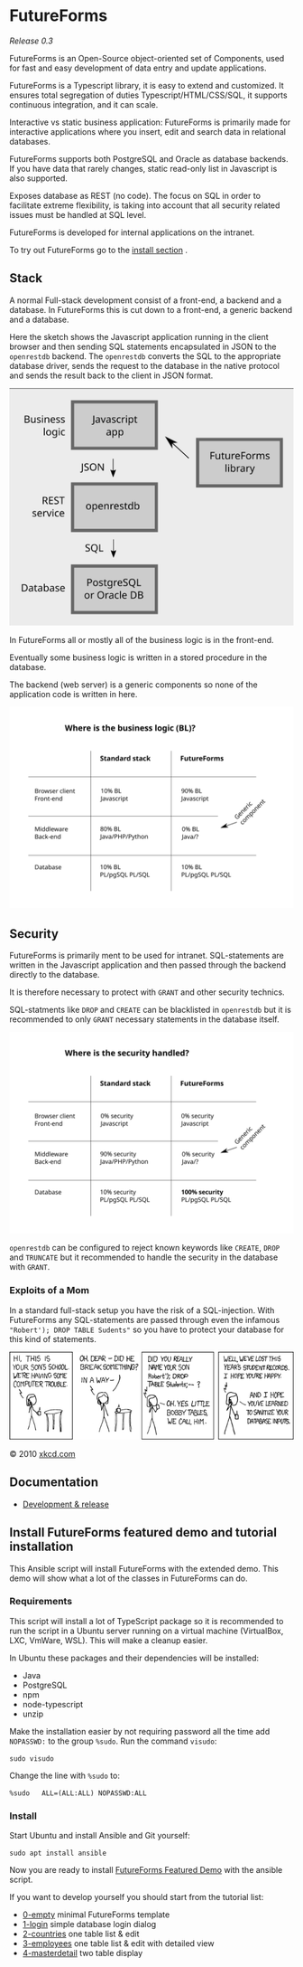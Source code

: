 # FutureForms

*Release 0.3*

FutureForms is an Open-Source object-oriented set of Components, used for
fast and easy development of data entry and update applications. 

FutureForms is a Typescript library, it is easy to extend and customized.
It ensures total segregation of duties Typescript/HTML/CSS/SQL, it
supports continuous integration, and it can scale. 

Interactive vs static business application: FutureForms is primarily made
for interactive applications where you insert, edit and search data in
relational databases.  

FutureForms supports both PostgreSQL and Oracle as database backends.
If you have data that rarely changes, static read-only list in Javascript
is also supported. 

Exposes database as REST (no code). The focus on SQL in order to
facilitate extreme flexibility, is taking into account that all security
related issues must be handled at SQL level. 

FutureForms is developed for internal applications on the intranet.

To try out FutureForms go to the
[install section](#install-futureforms-featured-demo-and-tutorial-installation) .

## Stack

A normal Full-stack development consist of a front-end, a backend and a database.
In FutureForms this is cut down to a front-end, a generic backend and a database.

Here the sketch shows the Javascript application running in the client browser
and then sending SQL statements encapsulated in JSON to the `openrestdb` backend.
The `openrestdb` converts the SQL to the appropriate database driver,
sends the request to the database in the native protocol
and sends the result back to the client in JSON format.

![Figure: Building Blocks](img/blocks.svg)

In FutureForms all or mostly all of the business logic
is in the front-end.

Eventually some business logic is written in a
stored procedure in the database.

The backend (web server) is a generic components so none of the
application code is written in here.

![Figure: Compare Business Logic](img/compare-business-logic.svg)

## Security

FutureForms is primarily ment to be used for intranet.
SQL-statements are written in the Javascript application
and then passed through the backend directly to the database.

It is therefore necessary to protect with `GRANT` and other
security technics.

SQL-statments like `DROP` and `CREATE` can be blacklisted in `openrestdb`
but it is recommended to only `GRANT` necessary statements in the database itself.

![Figure: Compare Security](img/compare-security.svg)

`openrestdb` can be configured to reject known keywords like
`CREATE`, `DROP` and `TRUNCATE` but it recommended to handle
the security in the database with `GRANT`.

### Exploits of a Mom

In a standard full-stack setup you have the risk of a SQL-injection.
With FutureForms any SQL-statements are passed through even
the infamous `"Robert'); DROP TABLE Sudents"` so you have
to protect your database for this kind of statements.

![Figure: Exploits of a Mom](img/exploits_of_a_mom.png)

© 2010 [xkcd.com](https://xkcd.com/327/) 

## Documentation

* [Development &amp; release](doc/devrel.md)

## Install FutureForms featured demo and tutorial installation

This Ansible script will install FutureForms with the extended demo.
This demo will show what a lot of the classes in FutureForms can do.

### Requirements

This script will install a lot of TypeScript package
so it is recommended to run the script in a Ubuntu
server running on a virtual machine (VirtualBox, LXC, VmWare, WSL).
This will make a cleanup easier.

In Ubuntu these packages and their dependencies will be installed:

* Java
* PostgreSQL
* npm
* node-typescript
* unzip

Make the installation easier by not requiring password all the time
add `NOPASSWD:` to the group `%sudo`.
Run the command `visudo`:

```
sudo visudo
```

Change the line with `%sudo` to:

```
%sudo   ALL=(ALL:ALL) NOPASSWD:ALL
```

### Install

Start Ubuntu and install Ansible and Git yourself:

```
sudo apt install ansible
```

Now you are ready to install 
[FutureForms Featured Demo](playbooks/demo/)
with the ansible script.

If you want to develop yourself you should start from the tutorial list:

* [0-empty](playbooks/0-empty/) minimal FutureForms template
* [1-login](playbooks/1-login/) simple database login dialog
* [2-countries](playbooks/2-countries/) one table list & edit
* [3-employees](playbooks/3-employees/) one table list & edit with detailed view
* [4-masterdetail](playbooks/4-masterdetail/) two table display
